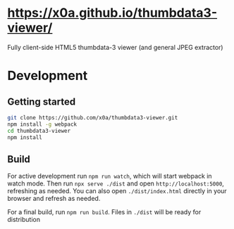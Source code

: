 # https://x0a.github.io/thumbdata3-viewer/

Fully client-side HTML5 thumbdata-3 viewer (and general JPEG extractor)

# Development
## Getting started
```bash
git clone https://github.com/x0a/thumbdata3-viewer.git
npm install -g webpack
cd thumbdata3-viewer
npm install
```

## Build
For active development run `npm run watch`, which will start webpack in watch mode.
Then run `npx serve ./dist` and open `http://localhost:5000`, refreshing as needed. You can also open `./dist/index.html` directly in your browser and refresh as needed.

For a final build, run `npm run build`. Files in `./dist` will be ready for distribution
